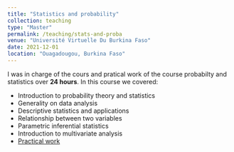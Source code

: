 ```yaml
---
title: "Statistics and probability"
collection: teaching
type: "Master"
permalink: /teaching/stats-and-proba
venue: "Université Virtuelle Du Burkina Faso"
date: 2021-12-01
location: "Ouagadougou, Burkina Faso"
---
```


I was in charge of the cours and pratical work of the course probabilty and statistics over **24 hours**. In this course we covered:
* Introduction to probability theory and statistics
* Generality on data analysis
* Descriptive statistics and applications
* Relationship between two variables
* Parametric inferential statistics
* Introduction to multivariate analysis 
* [Practical work](https://armelsoubeiga.github.io/Cours/statsbigdata/2021/12/01/Statistiques-en-BigData.html)
